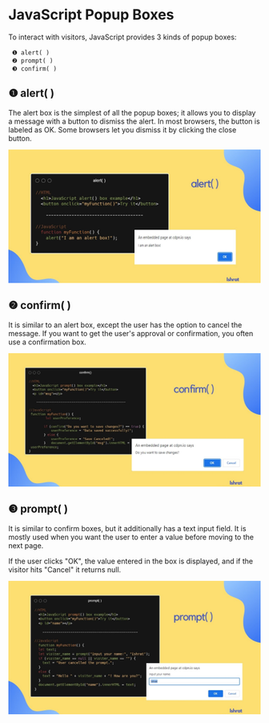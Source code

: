 # JavaScript Popup Boxes

To interact with visitors, JavaScript provides 3 kinds of popup boxes:
     
     ❶ alert( )
     ❷ prompt( )
     ❸ confirm( )

## ❶ alert( )

The alert box is the simplest of all the popup boxes; it allows you to display a message with a button to dismiss the alert. In most browsers, the button is labeled as OK. Some browsers let you dismiss it by clicking the close button.

![Alt text](alert.jpg)

## ❷ confirm( )

It is similar to an alert box, except the user has the option to cancel the message. If you want to get the user's approval or confirmation, you often use a confirmation box.

![Alt text](FQ2XsSvUUAA_qb4.jpg)

## ❸ prompt( )

It is similar to confirm boxes, but it additionally has a text input field. It is mostly used when you want the user to enter a value before moving to the next page.

If the user clicks "OK", the value entered in the box is displayed, and if the visitor hits "Cancel" it returns null.

![Alt text](FQ2XtCkVcAEBjeR.jpg)